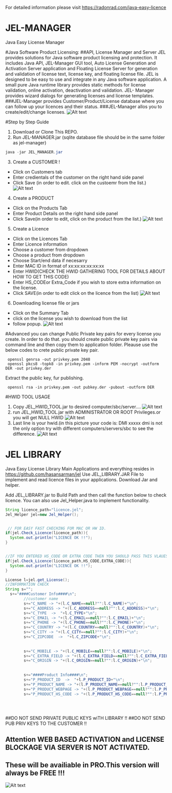 
For detailed information please visit https://radonrad.com/java-easy-licence



# JEL-MANAGER
Java Easy License Manager


#Java Software Product Licensing:
##API, License Manager and Server
JEL provides solutions for Java software product licensing and protection. It includes Java API, JEL-Manager GUI tool, Auto License Generation and Activation Server application and Floating License Server for generation and validation of license text, license key, and floating license file.
JEL is designed to be easy to use and integrate in any Java software application. A small pure Java runtime library provides static methods for license validation, online activation, deactivation and validation. JEL- Manager provides wizard dialogs for generating licenses and license templates.
###JEL-Manager provides Customer/Product/License database where you can follow up your licences and their status.
###JEL-Manager allos you to create/edit/change licenses.
![Alt text](https://radonrad.com/wp-content/uploads/2017/11/baslangic_resmi.png "JEL_MANAGER")

#Step by Step Guide
1. Download or Clone This REPO.
2. Run JEL-MANAGER.jar (sqlite database file should be in the same folder as jel-manager)
```Java
java -jar JEL_MANAGER.jar
```

3. Create a CUSTOMER !
  - Click on Customers tab
  - Enter credientals of the customer on the right hand side panel
  - Click Save (in order to edit. click on the custoemr from the list.)
  ![Alt text](https://radonrad.com/wp-content/uploads/2017/11/customer_create.png "Create Customer")
  
  
4. Create a PRODUCT
  - Click on the Products Tab
  - Enter Product Details on the right hand side panel
  - Click Save(in order to edit, click on the product from the list.)
![Alt text](https://radonrad.com/wp-content/uploads/2017/11/product_create.png "Create Product")


5. Create a Licence
  - Click on the Licences Tab
  - Enter Licence information
  - Choose a customer from dropdown
  - Choose a product from dropdown
  - Choose Start/end data if necesarry
  - Enter MAC ID in format of xx:xx:xx:xx:xx:xx
  - Enter HWID(CHECK THE HWID GATHERING TOOL FOR DETAILS ABOUT HOW TO GET THIS CODE)
  - Enter HS_CODEor Extra_Code if you wish to store extra information on the license.
  - Click SAVE(in order to edit click on the licence from the list)
  ![Alt text](https://radonrad.com/wp-content/uploads/2017/11/license_create.png "Licence Create")
  
  
6. Downloading license file or jars
  - Click on the Summary Tab
  - click on the license you wish to download from the list
  - follow popup.
  ![Alt text](https://radonrad.com/wp-content/uploads/2017/11/popup.png "licence file & jars")


#Advanced
you can change Public Private key pairs for every license you create. In order to do that. you should create public private key pairs via command line and then copy them to application folder. Pleause use the below codes to crete public private key pair.
```
 openssl genrsa -out privkey.pem 2048
 openssl pkcs8 -topk8 -in privkey.pem -inform PEM -nocrypt -outform DER -out privkey.der
 ```
 
Extract the public key, fur publishing.
```
 openssl rsa -in privkey.pem -out pubkey.der -pubout -outform DER
```



#HWID TOOL USAGE
1. Copy JEL_HWID_TOOL.jar to desired computer/sbc/server....
 ![Alt text](https://radonrad.com/wp-content/uploads/2017/10/hwid1.png "hwid start")
2. run JEL_HWID_TOOL.jar with ADMINISTRATOR OR ROOT Privileges.or you will get NULL HWID
 ![Alt text](https://radonrad.com/wp-content/uploads/2017/10/hwid2.png "null hwide")
4. Last line is your hwid.(in this picture your code is: DMI xxxxx
dmi is not the only option try with different computers/servers/sbc to see the difference.
 ![Alt text](https://radonrad.com/wp-content/uploads/2017/10/hwid3.png "hwid")



# JEL LIBRARY
Java Easy License Library
Main Applications and everything resides in https://github.com/hasansarman/jel
Use JEL_LIBRARY.JAR File to implement and read licence files in your applications.
Download Jar and helper.


Add JEL_LIBRARY.jar to Build Path and then call the function below to check licence.
You can also use Jel_Helper.java to implement functionality.
```Java
String licence_path="licence.jel";
Jel_Helper jel=new Jel_Helper();


 // FOR EASY FAST CHECHING FOR MAC OR HW ID.
if(jel.Check_Licence(licence_path)){
  System.out.println("LICENCE OK !!");
}


//IF YOU ENTERED HS_CODE OR EXTRA CODE THEN YOU SHOULD PASS THIS VLAUES TO Check_Licence(String,String); function
if(jel.Check_Licence(licence_path,HS_CODE,EXTRA_CODE)){
  System.out.println("LICENCE OK !!");
}

License l=jel.get_License();
//INFORMATION CHECK
String s="";
  s+="####Customer Info####\n";
	    //customer name
	    s+="C_NAME -> "+(l.C_NAME==null?"":l.C_NAME)+"\n";
	    s+="C_ADDRESS -> "+(l.C_ADDRESS==null?"":l.C_ADDRESS)+"\n";
	    s+="C_TYPE  ->  "+l.C_TYPE+"\n";
	    s+="C_EMAIL -> "+(l.C_EMAIL==null?"":l.C_EMAIL)+"\n";
	    s+="C_PHONE -> "+(l.C_PHONE==null?"":l.C_PHONE)+"\n";
	    s+="C_COUNTRY -> "+(l.C_COUNTRY==null?"":l.C_COUNTRY)+"\n";
	    s+="C_CITY -> "+(l.C_CITY==null?"":l.C_CITY)+"\n";
	    s+="C_ZIPCODE  ->  "+l.C_ZIPCODE+"\n";
	    
	    
	    s+="C_MOBILE -> "+(l.C_MOBILE==null?"":l.C_MOBILE)+"\n";
	    s+="C_EXTRA_FIELD -> "+(l.C_EXTRA_FIELD==null?"":l.C_EXTRA_FIELD)+"\n";
	    s+="C_ORIGIN -> "+(l.C_ORIGIN==null?"":l.C_ORIGIN)+"\n";
	    
	    
	    s+="####Product Info####\n";
	    s+="P_PRODUCT_ID  ->  "+l.P_PRODUCT_ID+"\n";
	    s+="P_PRODUCT_NAME -> "+(l.P_PRODUCT_NAME==null?"":l.P_PRODUCT_NAME)+"\n";
	    s+="P_PRODUCT_WEBPAGE -> "+(l.P_PRODUCT_WEBPAGE==null?"":l.P_PRODUCT_WEBPAGE)+"\n";
	    s+="P_PRODUCT_HS_CODE -> "+(l.P_PRODUCT_HS_CODE==null?"":l.P_PRODUCT_HS_CODE)+"\n";
	   
	    
	    
```


##DO NOT SEND PRIVATE PUBLIC KEYS wiTH LIBRARY !!
##DO NOT SEND PUB PRIV KEYS TO THE CUSTOMER !!


## Attention WEB BASED ACTIVATION and LICENSE BLOCKAGE VIA SERVER IS NOT ACTIVATED.
## These will be availiable in PRO.This version will always be FREE !!!

 ![Alt text](https://radonrad.com/wp-content/uploads/2017/11/license_activation.png "activation")



